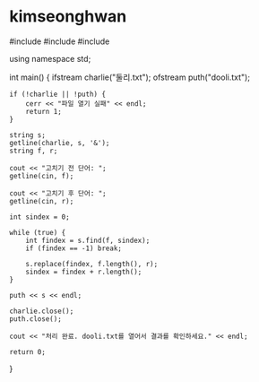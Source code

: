 # kimseonghwan

#include <iostream>
#include <fstream>
#include <string>

using namespace std;

int main() {
    ifstream charlie("둘리.txt");
    ofstream puth("dooli.txt");

    if (!charlie || !puth) {
        cerr << "파일 열기 실패" << endl;
        return 1;
    }

    string s;
    getline(charlie, s, '&');
    string f, r;

    cout << "고치기 전 단어: ";
    getline(cin, f);

    cout << "고치기 후 단어: ";
    getline(cin, r);

    int sindex = 0;

    while (true) {
        int findex = s.find(f, sindex);
        if (findex == -1) break;

        s.replace(findex, f.length(), r);
        sindex = findex + r.length();
    }

    puth << s << endl;

    charlie.close();
    puth.close();

    cout << "처리 완료. dooli.txt를 열어서 결과를 확인하세요." << endl;

    return 0;
}
